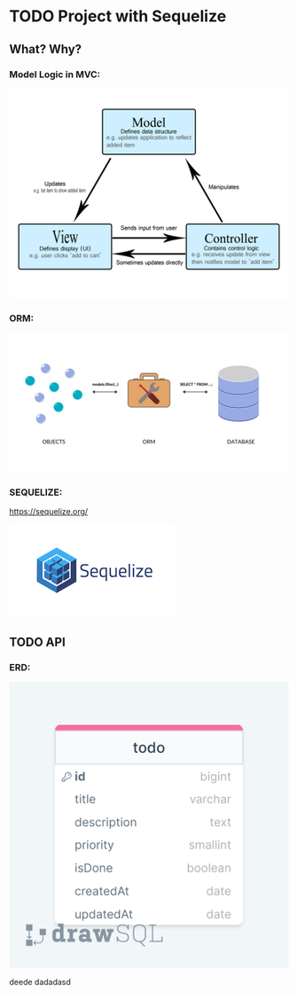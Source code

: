 # TODO Project with Sequelize

## What? Why?

### Model Logic in MVC:

![](./intro-mvc.png)

### ORM:

![](./intro-orm.jpeg)

### SEQUELIZE:

https://sequelize.org/

![](./intro-sequelize.png)

## TODO API

### ERD:

![ERD](./erdTodoAPI.png)

deede
dadadasd